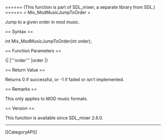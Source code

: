 ====== (This function is part of SDL_mixer, a separate library from SDL.) ======
= Mix_ModMusicJumpToOrder =

Jump to a given order in mod music.

== Syntax ==

<syntaxhighlight lang='c'>
int Mix_ModMusicJumpToOrder(int order);
</syntaxhighlight>

== Function Parameters ==

{|
|'''order'''
|order
|}

== Return Value ==

Returns 0 if successful, or -1 if failed or isn't implemented.

== Remarks ==

This only applies to MOD music formats.

== Version ==

This function is available since SDL_mixer 2.6.0.

----
[[CategoryAPI]]


